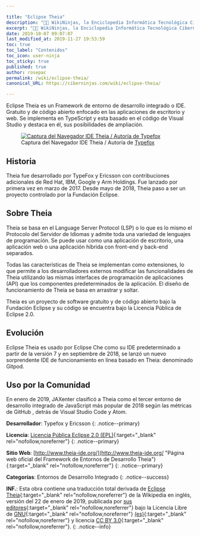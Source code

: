 ```yaml
---

title: "Eclipse Theia"
description: "👨‍💻 WikiNinjas, la Enciclopedia Informática Tecnológica Ciberninjas: Eclipse Theia, Entorno de desarrollo integrado o IDE."
excerpt: "👨‍💻 WikiNinjas, la Enciclopedia Informática Tecnológica Ciberninjas: Eclipse Theia, Entorno de desarrollo integrado o IDE."
date: 2019-10-07 09:07:07
last_modified_at: 2019-11-27 19:53:59
toc: true
toc_label: "Contenidos"
toc_icon: user-ninja
toc_sticky: true
published: true
author: rosepac
permalink: /wiki/eclipse-theia/
canonical_URL: https://ciberninjas.com/wiki/eclipse-theia/

---
```


Eclipse Theia es un Framework de entorno de desarrollo integrado o IDE. Gratuito y de código abierto enfocado en las aplicaciones de escritorio y web. Se implementa en TypeScript y esta basado en el código de Visual Studio y destaca en él, sus posibilidades de ampliación.

<figure>
<a class="image-pop" href="https://theia-ide.org/static/theia-screenshot-5da315784b70a935f8196407284cbe1e.jpg"><img src="https://theia-ide.org/static/theia-screenshot-5da315784b70a935f8196407284cbe1e.jpg" alt="Captura del Navegador IDE Theia / Autoría de Typefox" /></a>
<figcaption>Captura del Navegador IDE Theia / Autoría de <a href="https://www.typefox.io/">Typefox</a></figcaption>
</figure>

## Historia

Theia fue desarrollado por TypeFox y Ericsson con contribuciones adicionales de Red Hat, IBM, Google y Arm Holdings. Fue lanzado por primera vez en marzo de 2017. Desde mayo de 2018, Theia paso a ser un proyecto controlado por la Fundación Eclipse.

## Sobre Theia

Theia se basa en el Language Server Protocol (LSP) o lo que es lo mismo el Protocolo del Servidor de Idiomas y admite toda una variedad de lenguajes de programación. Se puede usar como una aplicación de escritorio, una aplicación web o una aplicación híbrida con front-end y back-end separados.

Todas las características de Theia se implementan como extensiones, lo que permite a los desarrolladores externos modificar las funcionalidades de Theia utilizando las mismas interfaces de programación de aplicaciones (API) que los componentes predeterminados de la aplicación. El diseño de funcionamiento de Theia se basa en arrastrar y soltar.
<!-- Protocolo del servidor de idiomas https://en.wikipedia.org/wiki/Language_Server_Protocol  https://microsoft.github.io/language-server-protocol/ Protocolos de Comunicaciones https://en.wikipedia.org/wiki/Category:Communications_protocols-->

Theia es un proyecto de software gratuito y de código abierto bajo la Fundación Eclipse y su código se encuentra bajo la Licencia Pública de Eclipse 2.0.

## Evolución

Eclipse Theia es usado por Eclipse Che como su IDE predeterminado a partir de la versión 7 y en septiembre de 2018, se lanzó un nuevo sorprendente IDE de funcionamiento en línea basado en Theia: denominado Gitpod.

## Uso por la Comunidad

En enero de 2019, JAXenter clasificó a Theia como el tercer entorno de desarrollo integrado de JavaScript más popular de 2018 según las métricas de GitHub , detrás de Visual Studio Code y Atom.

**Desarrollador**: Typefox y Ericsson
{: .notice--primary}

**Licencia**: [Licencia Pública Eclipse 2.0 (EPL)](https://es.wikipedia.org/wiki/Eclipse_Public_License){:target="_blank" rel="nofollow,noreferrer"}
{: .notice--primary}

**Sitio Web**: [http://www.theia-ide.org/](http://www.theia-ide.org/ "Página web oficial del Framework de Entornos de Desarrollo Theia"){:target="_blank" rel="nofollow,noreferrer"}
{: .notice--primary}

**Categorías**: Entornos de Desarrollo Integrado
{: .notice--success}

**INF.**: Esta obra contiene una traducción total derivada de [Eclipse Theia](https://en.wikipedia.org/wiki/Eclipse_Theia){:target="_blank" rel="nofollow,noreferrer"} de la Wikipedia en inglés, versión del 22 de enero de 2019, publicada por [sus editores](https://en.wikipedia.org/w/index.php?title=Eclipse_Theia&action=history){:target="_blank" rel="nofollow,noreferrer"} bajo la Licencia Libre de [GNU](http://www.gnu.org/licenses/licenses.html#GPL){:target="_blank" rel="nofollow,noreferrer"} [(es)](https://es.wikipedia.org/wiki/Wikipedia:Traducci%C3%B3n_no_oficial_de_la_Licencia_de_documentaci%C3%B3n_libre_de_GNU){:target="_blank" rel="nofollow,noreferrer"} y licencia [CC BY 3.0](https://creativecommons.org/licenses/by-sa/3.0/deed.es){:target="_blank" rel="nofollow,noreferrer"}.
{: .notice--info}